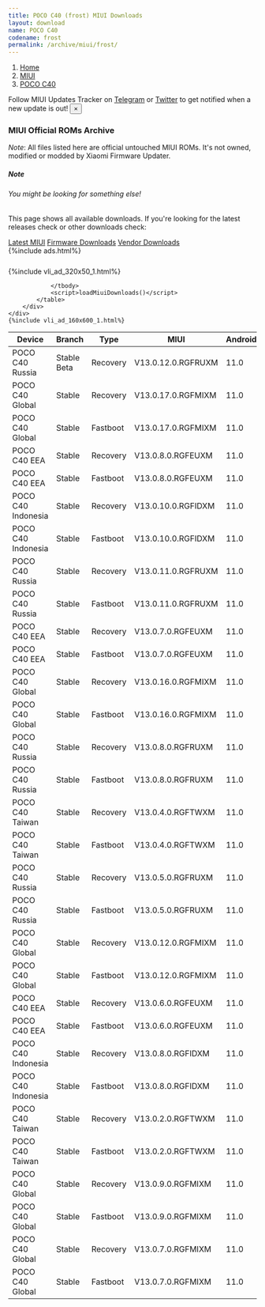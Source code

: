 ```yaml
---
title: POCO C40 (frost) MIUI Downloads
layout: download
name: POCO C40
codename: frost
permalink: /archive/miui/frost/
---
```

<nav aria-label="breadcrumb">
    <ol class="breadcrumb">
        <li class="breadcrumb-item"><a href="/">Home</a></li>
        <li class="breadcrumb-item"><a href="/miui/">MIUI</a></li>
        <li class="breadcrumb-item active" aria-current="page"><a href="/miui/frost/">POCO C40</a></li>
    </ol>
</nav>
<div class="alert alert-primary alert-dismissible fade show" role="alert">
    Follow MIUI Updates Tracker on <a href="https://t.me/MIUIUpdatesTracker" class="alert-link">Telegram</a>
     or <a href="https://twitter.com/MiFwUpdater" class="alert-link">Twitter</a> to get notified when a new update is out!
    <button type="button" class="close" data-dismiss="alert" aria-label="Close">
        <span aria-hidden="true">&times;</span>
    </button>
</div>

### MIUI Official ROMs Archive
*Note*: All files listed here are official untouched MIUI ROMs. It's not owned, modified or modded by Xiaomi Firmware Updater.
<div class="card">
  <div class="card-body">
    <h5 class="card-title">Note</h5>
    <h6 class="card-subtitle mb-2 text-muted">You might be looking for something else!</h6>
    <p class="card-text">This page shows all available downloads.
     If you're looking for the latest releases check or other downloads check:</p>
    <a href="/miui/frost/" class="card-link">Latest MIUI</a>
    <a href="/firmware/frost/" class="card-link">Firmware Downloads</a>
    <a href="/vendor/frost/" class="card-link">Vendor Downloads</a>
  </div>
</div>
{%include ads.html%}
<div class="row justify-content-center">
    <div class="col-10">
        <div class="table-responsive-md" style="margin-top: 25px;">
            {%include vli_ad_320x50_1.html%}
            <table id="miui" class="display dt-responsive nowrap compact table table-striped table-hover table-sm">
                <thead class="thead-dark">
                    <tr>
                        <th data-ref="device">Device</th>
                        <th data-ref="branch">Branch</th>
                        <th data-ref="type">Type</th>
                        <th data-ref="miui">MIUI</th>
                        <th data-ref="android">Android</th>
                        <th data-ref="size">Size</th>
                        <th data-ref="size">Date</th>
                        <th data-ref="link">Link</th>
                    </tr>
                </thead>
                <tbody>
                <tr><td>POCO C40 Russia</td><td>Stable Beta</td><td>Recovery</td><td>V13.0.12.0.RGFRUXM</td><td>11.0</td><td>2.6 GB</td><td>2023-03-25</td><td><a href="/miui/frost/stable beta/V13.0.12.0.RGFRUXM/">Download</a></td></tr>
<tr><td>POCO C40 Global</td><td>Stable</td><td>Recovery</td><td>V13.0.17.0.RGFMIXM</td><td>11.0</td><td>2.7 GB</td><td>2023-02-23</td><td><a href="/miui/frost/stable/V13.0.17.0.RGFMIXM/">Download</a></td></tr>
<tr><td>POCO C40 Global</td><td>Stable</td><td>Fastboot</td><td>V13.0.17.0.RGFMIXM</td><td>11.0</td><td>5.6 GB</td><td>2023-02-13</td><td><a href="/miui/frost/stable/V13.0.17.0.RGFMIXM/">Download</a></td></tr>
<tr><td>POCO C40 EEA</td><td>Stable</td><td>Recovery</td><td>V13.0.8.0.RGFEUXM</td><td>11.0</td><td>2.6 GB</td><td>2023-02-16</td><td><a href="/miui/frost/stable/V13.0.8.0.RGFEUXM/">Download</a></td></tr>
<tr><td>POCO C40 EEA</td><td>Stable</td><td>Fastboot</td><td>V13.0.8.0.RGFEUXM</td><td>11.0</td><td>5.4 GB</td><td>2023-01-16</td><td><a href="/miui/frost/stable/V13.0.8.0.RGFEUXM/">Download</a></td></tr>
<tr><td>POCO C40 Indonesia</td><td>Stable</td><td>Recovery</td><td>V13.0.10.0.RGFIDXM</td><td>11.0</td><td>2.6 GB</td><td>2023-02-16</td><td><a href="/miui/frost/stable/V13.0.10.0.RGFIDXM/">Download</a></td></tr>
<tr><td>POCO C40 Indonesia</td><td>Stable</td><td>Fastboot</td><td>V13.0.10.0.RGFIDXM</td><td>11.0</td><td>5.1 GB</td><td>2023-01-04</td><td><a href="/miui/frost/stable/V13.0.10.0.RGFIDXM/">Download</a></td></tr>
<tr><td>POCO C40 Russia</td><td>Stable</td><td>Recovery</td><td>V13.0.11.0.RGFRUXM</td><td>11.0</td><td>2.6 GB</td><td>2023-01-17</td><td><a href="/miui/frost/stable/V13.0.11.0.RGFRUXM/">Download</a></td></tr>
<tr><td>POCO C40 Russia</td><td>Stable</td><td>Fastboot</td><td>V13.0.11.0.RGFRUXM</td><td>11.0</td><td>5.0 GB</td><td>2023-01-03</td><td><a href="/miui/frost/stable/V13.0.11.0.RGFRUXM/">Download</a></td></tr>
<tr><td>POCO C40 EEA</td><td>Stable</td><td>Recovery</td><td>V13.0.7.0.RGFEUXM</td><td>11.0</td><td>2.6 GB</td><td>2022-12-23</td><td><a href="/miui/frost/stable/V13.0.7.0.RGFEUXM/">Download</a></td></tr>
<tr><td>POCO C40 EEA</td><td>Stable</td><td>Fastboot</td><td>V13.0.7.0.RGFEUXM</td><td>11.0</td><td>5.5 GB</td><td>2022-12-06</td><td><a href="/miui/frost/stable/V13.0.7.0.RGFEUXM/">Download</a></td></tr>
<tr><td>POCO C40 Global</td><td>Stable</td><td>Recovery</td><td>V13.0.16.0.RGFMIXM</td><td>11.0</td><td>2.7 GB</td><td>2022-12-03</td><td><a href="/miui/frost/stable/V13.0.16.0.RGFMIXM/">Download</a></td></tr>
<tr><td>POCO C40 Global</td><td>Stable</td><td>Fastboot</td><td>V13.0.16.0.RGFMIXM</td><td>11.0</td><td>5.7 GB</td><td>2022-11-30</td><td><a href="/miui/frost/stable/V13.0.16.0.RGFMIXM/">Download</a></td></tr>
<tr><td>POCO C40 Russia</td><td>Stable</td><td>Recovery</td><td>V13.0.8.0.RGFRUXM</td><td>11.0</td><td>2.6 GB</td><td>2022-11-15</td><td><a href="/miui/frost/stable/V13.0.8.0.RGFRUXM/">Download</a></td></tr>
<tr><td>POCO C40 Russia</td><td>Stable</td><td>Fastboot</td><td>V13.0.8.0.RGFRUXM</td><td>11.0</td><td>4.9 GB</td><td>2022-11-02</td><td><a href="/miui/frost/stable/V13.0.8.0.RGFRUXM/">Download</a></td></tr>
<tr><td>POCO C40 Taiwan</td><td>Stable</td><td>Recovery</td><td>V13.0.4.0.RGFTWXM</td><td>11.0</td><td>2.6 GB</td><td>2022-10-13</td><td><a href="/miui/frost/stable/V13.0.4.0.RGFTWXM/">Download</a></td></tr>
<tr><td>POCO C40 Taiwan</td><td>Stable</td><td>Fastboot</td><td>V13.0.4.0.RGFTWXM</td><td>11.0</td><td>4.3 GB</td><td>2022-09-20</td><td><a href="/miui/frost/stable/V13.0.4.0.RGFTWXM/">Download</a></td></tr>
<tr><td>POCO C40 Russia</td><td>Stable</td><td>Recovery</td><td>V13.0.5.0.RGFRUXM</td><td>11.0</td><td>2.6 GB</td><td>2022-09-13</td><td><a href="/miui/frost/stable/V13.0.5.0.RGFRUXM/">Download</a></td></tr>
<tr><td>POCO C40 Russia</td><td>Stable</td><td>Fastboot</td><td>V13.0.5.0.RGFRUXM</td><td>11.0</td><td>5.0 GB</td><td>2022-08-23</td><td><a href="/miui/frost/stable/V13.0.5.0.RGFRUXM/">Download</a></td></tr>
<tr><td>POCO C40 Global</td><td>Stable</td><td>Recovery</td><td>V13.0.12.0.RGFMIXM</td><td>11.0</td><td>2.7 GB</td><td>2022-08-31</td><td><a href="/miui/frost/stable/V13.0.12.0.RGFMIXM/">Download</a></td></tr>
<tr><td>POCO C40 Global</td><td>Stable</td><td>Fastboot</td><td>V13.0.12.0.RGFMIXM</td><td>11.0</td><td>5.6 GB</td><td>2022-08-18</td><td><a href="/miui/frost/stable/V13.0.12.0.RGFMIXM/">Download</a></td></tr>
<tr><td>POCO C40 EEA</td><td>Stable</td><td>Recovery</td><td>V13.0.6.0.RGFEUXM</td><td>11.0</td><td>2.7 GB</td><td>2022-08-29</td><td><a href="/miui/frost/stable/V13.0.6.0.RGFEUXM/">Download</a></td></tr>
<tr><td>POCO C40 EEA</td><td>Stable</td><td>Fastboot</td><td>V13.0.6.0.RGFEUXM</td><td>11.0</td><td>5.4 GB</td><td>2022-08-13</td><td><a href="/miui/frost/stable/V13.0.6.0.RGFEUXM/">Download</a></td></tr>
<tr><td>POCO C40 Indonesia</td><td>Stable</td><td>Recovery</td><td>V13.0.8.0.RGFIDXM</td><td>11.0</td><td>2.6 GB</td><td>2022-08-25</td><td><a href="/miui/frost/stable/V13.0.8.0.RGFIDXM/">Download</a></td></tr>
<tr><td>POCO C40 Indonesia</td><td>Stable</td><td>Fastboot</td><td>V13.0.8.0.RGFIDXM</td><td>11.0</td><td>5.0 GB</td><td>2022-08-18</td><td><a href="/miui/frost/stable/V13.0.8.0.RGFIDXM/">Download</a></td></tr>
<tr><td>POCO C40 Taiwan</td><td>Stable</td><td>Recovery</td><td>V13.0.2.0.RGFTWXM</td><td>11.0</td><td>2.5 GB</td><td>2022-08-03</td><td><a href="/miui/frost/stable/V13.0.2.0.RGFTWXM/">Download</a></td></tr>
<tr><td>POCO C40 Taiwan</td><td>Stable</td><td>Fastboot</td><td>V13.0.2.0.RGFTWXM</td><td>11.0</td><td>4.2 GB</td><td>2022-07-01</td><td><a href="/miui/frost/stable/V13.0.2.0.RGFTWXM/">Download</a></td></tr>
<tr><td>POCO C40 Global</td><td>Stable</td><td>Recovery</td><td>V13.0.9.0.RGFMIXM</td><td>11.0</td><td>2.6 GB</td><td>2022-07-28</td><td><a href="/miui/frost/stable/V13.0.9.0.RGFMIXM/">Download</a></td></tr>
<tr><td>POCO C40 Global</td><td>Stable</td><td>Fastboot</td><td>V13.0.9.0.RGFMIXM</td><td>11.0</td><td>5.5 GB</td><td>2022-07-18</td><td><a href="/miui/frost/stable/V13.0.9.0.RGFMIXM/">Download</a></td></tr>
<tr><td>POCO C40 Global</td><td>Stable</td><td>Recovery</td><td>V13.0.7.0.RGFMIXM</td><td>11.0</td><td>2.6 GB</td><td>2022-07-04</td><td><a href="/miui/frost/stable/V13.0.7.0.RGFMIXM/">Download</a></td></tr>
<tr><td>POCO C40 Global</td><td>Stable</td><td>Fastboot</td><td>V13.0.7.0.RGFMIXM</td><td>11.0</td><td>5.5 GB</td><td>2022-06-24</td><td><a href="/miui/frost/stable/V13.0.7.0.RGFMIXM/">Download</a></td></tr>

                </tbody>
                <script>loadMiuiDownloads()</script>
            </table>
        </div>
    </div>
    {%include vli_ad_160x600_1.html%}
</div>
